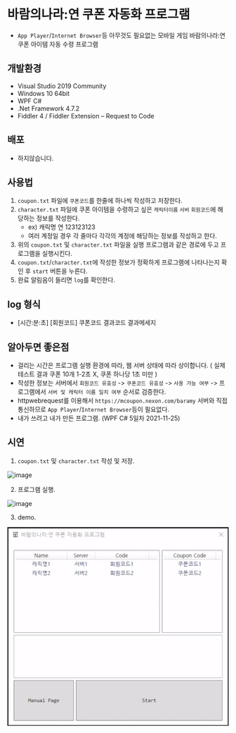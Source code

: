 # 바람의나라:연 쿠폰 자동화 프로그램
- `App Player`/`Internet Browser`등 아무것도 필요없는 모바일 게임 바람의나라:연 쿠폰 아이템 자동 수령 프로그램

## 개발환경
- Visual Studio 2019 Community
- Windows 10 64bit
- WPF C#
- .Net Framework 4.7.2
- Fiddler 4 / Fiddler Extension – Request to Code

## 배포
- 하지않습니다.


## 사용법
1. `coupon.txt` 파일에 `쿠폰코드`를 한줄에 하나씩 작성하고 저장한다.
2. `character.txt` 파일에 쿠폰 아이템을 수령하고 싶은 `캐릭터이름` `서버` `회원코드`에 해당하는 정보를 작성한다.
    - ex) 캐릭명 연 123123123
    - 여러 계정일 경우 각 줄마다 각각의 계정에 해당하는 정보를 작성하고 한다. 
3. 위의 `coupon.txt` 및 `character.txt` 파일을 실행 프로그램과 같은 경로에 두고 프로그램을 실행시킨다.
4. `coupon.txt`/`character.txt`에 작성한 정보가 정확하게 프로그램에 나타나는지 확인 후 `start` 버튼을 누른다.
5.  완료 알림음이 들리면 `log`를 확인한다.

## log 형식
- [시간:분:초] [회원코드] 쿠폰코드 결과코드 결과메세지

## 알아두면 좋은점
- 걸리는 시간은 프로그램 실행 환경에 따라, 웹 서버 상태에 따라 상이합니다. ( 실제 테스트 결과 쿠폰 10개 1-2초 X, 쿠폰 하나당 1초 미만 ) 
- 작성한 정보는 서버에서 `회원코드 유효성` -> `쿠폰코드 유효성` -> `사용 가능 여부` -> 프로그램에서 `서버 및 캐릭터 이름 일치 여부` 순서로 검증한다.
- httpwebrequest를 이용해서 `https://mcoupon.nexon.com/baramy` 서버와 직접 통신하므로 `App Player`/`Internet Browser`등이 필요없다.
- 내가 쓰려고 내가 만든 프로그램. (WPF C# 5일차 2021-11-25)

## 시연
1. `coupon.txt` 및 `character.txt` 작성 및 저장.

![image](https://user-images.githubusercontent.com/94805997/142789452-1e288def-1fe3-4abb-8241-db6b201364ae.png)

2. 프로그램 실행.

![image](https://user-images.githubusercontent.com/94805997/143262873-60b53c45-2dc6-49b0-9727-1d74f1a73c0e.png)

3. demo.

![image](https://github.com/tester58126/BaramYeonCoupon/blob/main/image/3.gif)
